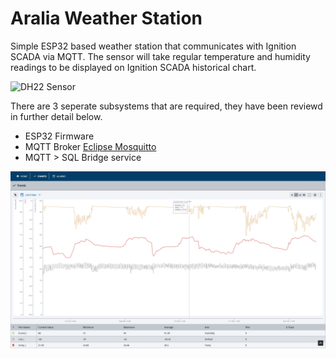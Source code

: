 # Aralia Weather Station
Simple ESP32 based weather station that communicates with Ignition SCADA via MQTT. The sensor will take regular temperature and humidity readings to be displayed on Ignition SCADA historical chart.

![DH22 Sensor](./images/dh22.png)

There are 3 seperate subsystems that are required, they have been reviewd in further detail below.
- ESP32 Firmware
- MQTT Broker [Eclipse Mosquitto](https://mosquitto.org/)
- MQTT > SQL Bridge service

![Ignition Chart](./images/chart.png)

